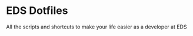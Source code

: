 EDS Dotfiles
============

All the scripts and shortcuts to make your life easier as a developer at EDS

